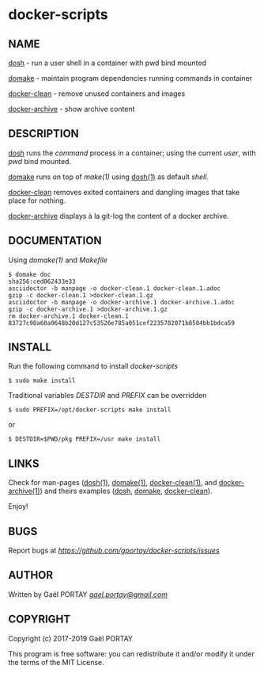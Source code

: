 # docker-scripts

## NAME

[dosh][1] - run a user shell in a container with pwd bind mounted

[domake][4] - maintain program dependencies running commands in container

[docker-clean](docker-clean.1.adoc) - remove unused containers and images


[docker-archive](docker-archive.1.adoc) - show archive content

## DESCRIPTION

[dosh][2] runs the _command_ process in a container; using the current _user_,
with _pwd_ bind mounted.

[domake][5] runs on top of *make(1)* using [dosh(1)][1] as default _shell_.

[docker-clean](docker-clean) removes exited containers and dangling images that
take place for nothing.

[docker-archive](docker-archive) displays à la git-log the content of a docker
archive.

## DOCUMENTATION

Using *domake(1)* and _Makefile_

	$ domake doc
	sha256:ced062433e33
	asciidoctor -b manpage -o docker-clean.1 docker-clean.1.adoc
	gzip -c docker-clean.1 >docker-clean.1.gz
	asciidoctor -b manpage -o docker-archive.1 docker-archive.1.adoc
	gzip -c docker-archive.1 >docker-archive.1.gz
	rm docker-archive.1 docker-clean.1 
	83727c98a60a9648b20d127c53526e785a051cef2235702071b8504bb1bdca59

## INSTALL

Run the following command to install *docker-scripts*

	$ sudo make install

Traditional variables *DESTDIR* and *PREFIX* can be overridden

	$ sudo PREFIX=/opt/docker-scripts make install

or

	$ DESTDIR=$PWD/pkg PREFIX=/usr make install

## LINKS

Check for man-pages ([dosh(1)][1], [domake(1)][4],
[docker-clean(1)](docker-clean.1.adoc), and
[docker-archive(1)](docker-archive.1.adoc)) and theirs examples ([dosh][3],
[domake][6], [docker-clean](docker-clean.1.adoc#examples)).

Enjoy!

## BUGS

Report bugs at *https://github.com/gportay/docker-scripts/issues*

## AUTHOR

Written by Gaël PORTAY *gael.portay@gmail.com*

## COPYRIGHT

Copyright (c) 2017-2019 Gaël PORTAY

This program is free software: you can redistribute it and/or modify it under
the terms of the MIT License.

[1]: https://www.github.com/gportay/dosh/blob/master/dosh.1.adoc
[2]: https://www.github.com/gportay/dosh/blob/master/dosh
[3]: https://www.github.com/gportay/dosh/blob/master/dosh.1.adoc#examples
[4]: https://www.github.com/gportay/domake/blob/master/domake.1.adoc
[5]: https://www.github.com/gportay/domake/blob/master/domake
[6]: https://www.github.com/gportay/domake/blob/master/domake.1.adoc#examples

